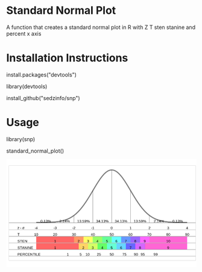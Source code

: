 # Standard Normal Plot

A function that creates a standard normal plot in R with Z T sten stanine and percent x axis

# Installation Instructions

install.packages("devtools")

library(devtools)

install_github("sedzinfo/snp")

# Usage

library(snp)

standard_normal_plot()

<img src="https://raw.githubusercontent.com/sedzinfo/snp/master/snp.png">